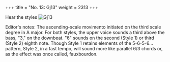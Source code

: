 +++
title = "No. 13: Gj13"
weight = 2313
+++

Hear the styles
![Gj13](/img/013DurDimM.jpg)


Editor's notes: The ascending-scale movimento initiated on the third scale degree in A major. For both styles, the upper voice sounds a third above the bass, "3," on the downbeat. "6" sounds on the second (Style 1) or third (Style 2) eighth note. Though Style 1 retains elements of the 5-6-5-6... pattern, Style 2, in a fast tempo, will sound more like parallel 6/3 chords or, as the effect was once called, fauxbourdon.
